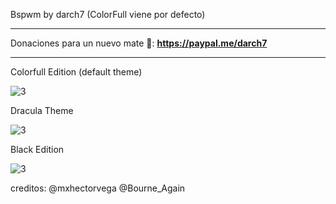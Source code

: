Bspwm by darch7 (ColorFull viene por defecto) 

--------------------------------------------------------------------------------------------

Donaciones para un nuevo mate 🧉: **https://paypal.me/darch7**

--------------------------------------------------------------------------------------------


Colorfull Edition (default theme)

![3](https://user-images.githubusercontent.com/70046164/108608400-71254c80-73a5-11eb-8b34-4c8a37577767.png)

Dracula Theme

![3](https://user-images.githubusercontent.com/70046164/108585008-78584600-7324-11eb-8c3e-934e364afdf3.png)

Black Edition

![3](https://user-images.githubusercontent.com/70046164/108582965-0f1d0680-7315-11eb-8761-175e9fa22f99.png)



creditos: @mxhectorvega 
@Bourne_Again
